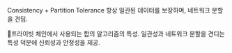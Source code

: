 Consistency + Partition Tolerance
항상 일관된 데이터를 보장하며, 네트워크 분할을 견딤.

프라이빗 체인에서 사용되는 합의 알고리즘의 특성.
일관성과 네트워크 분할을 견디는 특성 덕분에 신뢰성과 안정성을 제공.